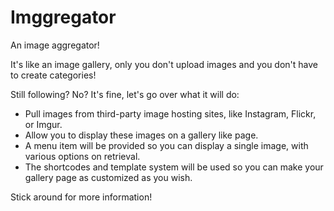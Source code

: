 # Imggregator

An image aggregator!

It's like an image gallery, only you don't upload images and you don't have to create categories!

Still following? No? It's fine, let's go over what it will do:

* Pull images from third-party image hosting sites, like Instagram, Flickr, or Imgur.
* Allow you to display these images on a gallery like page.
* A menu item will be provided so you can display a single image, with various options on retrieval.
* The shortcodes and template system will be used so you can make your gallery page as customized as you wish.

Stick around for more information!
